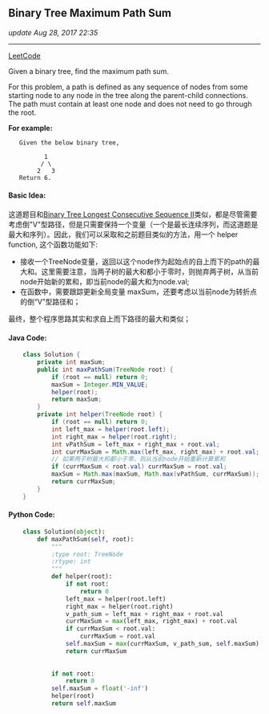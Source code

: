 ## Binary Tree Maximum Path Sum
_update Aug 28, 2017  22:35_

---
[LeetCode](https://leetcode.com/problems/binary-tree-maximum-path-sum/description/)

Given a binary tree, find the maximum path sum.

For this problem, a path is defined as any sequence of nodes from some starting node to any node in the tree along the parent-child connections. The path must contain at least one node and does not need to go through the root.

**For example:**

       Given the below binary tree,
       
              1
             / \
            2   3
       Return 6.
       
#### Basic Idea:
这道题目和[Binary Tree Longest Consecutive Sequence II](https://will-gxz.gitbooks.io/xiaozheng_algo/content/Tree/binary-tree-longest-consecutive-sequence-ii.html)类似，都是尽管需要考虑倒"V"型路径，但是只需要保持一个变量（一个是最长连续序列，而这道题是最大和序列）。因此，我们可以采取和之前题目类似的方法，用一个 helper function, 这个函数功能如下:
-  接收一个TreeNode变量，返回以这个node作为起始点的自上而下的path的最大和。这里需要注意，当两子树的最大和都小于零时，则抛弃两子树，从当前node开始新的累和，即当前node的最大和为node.val;
-  在函数中，需要跟踪更新全局变量 maxSum，还要考虑以当前node为转折点的倒“V”型路径和；

最终，整个程序思路其实和求自上而下路径的最大和类似；

#### Java Code:
```java
    class Solution {
        private int maxSum;
        public int maxPathSum(TreeNode root) {
            if (root == null) return 0;
            maxSum = Integer.MIN_VALUE;
            helper(root);
            return maxSum;
        }
        private int helper(TreeNode root) {
            if (root == null) return 0;
            int left_max = helper(root.left);
            int right_max = helper(root.right);
            int vPathSum = left_max + right_max + root.val;
            int currMaxSum = Math.max(left_max, right_max) + root.val;
            // 如果两子树最大和都小于零，则从当前node开始重新计算累和
            if (currMaxSum < root.val) currMaxSum = root.val;
            maxSum = Math.max(maxSum, Math.max(vPathSum, currMaxSum));
            return currMaxSum;
        }
    }
```
#### Python Code:
```python
    class Solution(object):
        def maxPathSum(self, root):
            """
            :type root: TreeNode
            :rtype: int
            """
            def helper(root):
                if not root:
                    return 0
                left_max = helper(root.left)
                right_max = helper(root.right)
                v_path_sum = left_max + right_max + root.val
                currMaxSum = max(left_max, right_max) + root.val
                if currMaxSum < root.val:
                    currMaxSum = root.val
                self.maxSum = max(currMaxSum, v_path_sum, self.maxSum)
                return currMaxSum
                
                
            if not root:
                return 0
            self.maxSum = float('-inf')
            helper(root)
            return self.maxSum
```


